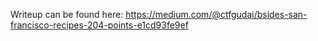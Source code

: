 Writeup can be found here: https://medium.com/@ctfgudai/bsides-san-francisco-recipes-204-points-e1cd93fe9ef
